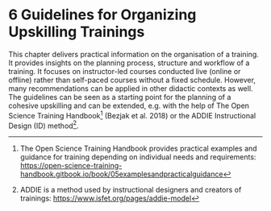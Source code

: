 # 6 Guidelines for Organizing Upskilling Trainings

This chapter delivers practical information on the organisation of a training. It provides insights on the planning process, structure and workflow of a training. It focuses on instructor-led courses conducted live (online or offline) rather than self-paced courses without a fixed schedule. However, many recommendations can be applied in other didactic contexts as well. The guidelines can be seen as a starting point for the planning of a cohesive upskilling and can be extended, e.g. with the help of The Open Science Training Handbook[^1] (Bezjak et al. 2018) or the ADDIE Instructional Design (ID) method[^2].

[^1]: The Open Science Training Handbook provides practical examples and guidance for training depending on individual needs and requirements: https://open-science-training-handbook.gitbook.io/book/05examplesandpracticalguidance

[^2]: ADDIE is a method used by instructional designers and creators of trainings: https://www.isfet.org/pages/addie-model
